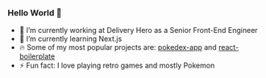 ### Hello World 👋

- 🍔 I’m currently working at Delivery Hero as a Senior Front-End Engineer
- 🌱 I’m currently learning Next.js
- 🔥 Some of my most popular projects are: [pokedex-app](https://pokedex.click) and [react-boilerplate](https://github.com/georgeroubie/react-boilerplate)
- ⚡ Fun fact: I love playing retro games and mostly Pokemon
<!--
**georgeroubie/georgeroubie** is a ✨ _special_ ✨ repository because its `README.md` (this file) appears on your GitHub profile.

Here are some ideas to get you started:

- 🔭 I’m currently working at ...
- 🌱 I’m currently learning ...
- 👯 I’m looking to collaborate on ...
- 🤔 I’m looking for help with ...
- 💬 Ask me about ...
- 📫 How to reach me: ...
- 😄 Pronouns: ...
- ⚡ Fun fact: ...
-->
